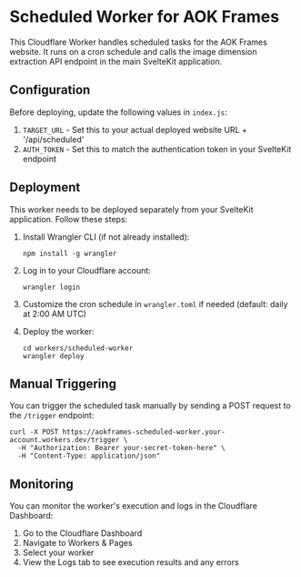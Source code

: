 # Scheduled Worker for AOK Frames

This Cloudflare Worker handles scheduled tasks for the AOK Frames website. It runs on a cron schedule and calls the image dimension extraction API endpoint in the main SvelteKit application.

## Configuration

Before deploying, update the following values in `index.js`:

1. `TARGET_URL` - Set this to your actual deployed website URL + '/api/scheduled'
2. `AUTH_TOKEN` - Set this to match the authentication token in your SvelteKit endpoint

## Deployment

This worker needs to be deployed separately from your SvelteKit application. Follow these steps:

1. Install Wrangler CLI (if not already installed):
   ```
   npm install -g wrangler
   ```

2. Log in to your Cloudflare account:
   ```
   wrangler login
   ```

3. Customize the cron schedule in `wrangler.toml` if needed (default: daily at 2:00 AM UTC)

4. Deploy the worker:
   ```
   cd workers/scheduled-worker
   wrangler deploy
   ```

## Manual Triggering

You can trigger the scheduled task manually by sending a POST request to the `/trigger` endpoint:

```
curl -X POST https://aokframes-scheduled-worker.your-account.workers.dev/trigger \
  -H "Authorization: Bearer your-secret-token-here" \
  -H "Content-Type: application/json"
```

## Monitoring

You can monitor the worker's execution and logs in the Cloudflare Dashboard:

1. Go to the Cloudflare Dashboard
2. Navigate to Workers & Pages
3. Select your worker
4. View the Logs tab to see execution results and any errors 